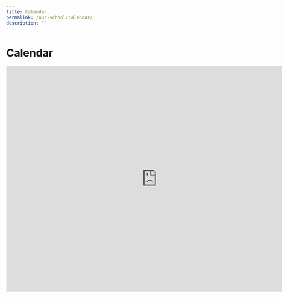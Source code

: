 ```yaml
---
title: Calendar
permalink: /our-school/calendar/
description: ""
---
```

# **Calendar**

<iframe src="https://calendar.google.com/calendar/embed?src=prps%40moe.edu.sg&ctz=Asia%2FSingapore" style="border: 0" width="800" height="600" frameborder="0" scrolling="no"></iframe>
